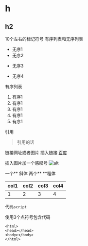 # h
## h2

10个左右的标记符号
有序列表和无序列表
- 无序1
- 无序2
* 无序3
- 无序4

有序列表
1. 有序1
2. 有序1
3. 有序1
4. 有序1
5. 有序1


引用
> 引用的话


链接网址或者图片
插入链接
[百度](http://www.baidu.com)

插入图片加一个感叹号
![alt](url)

一个** 斜体  两个** **粗体


|col1|col2|col3|col4|
|-----|-----|-----|-----|
|1|2|3|4|

代码`script`

使用3个点符号包含代码

```
<html>
<head></head>
<body></body>
</html>
```


